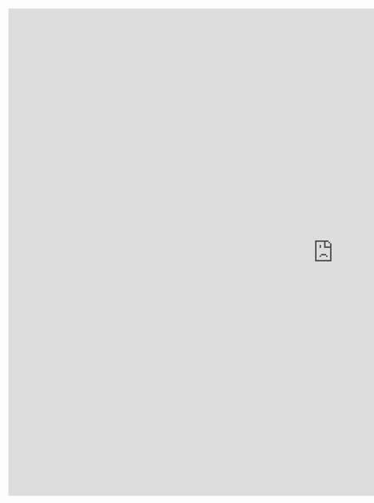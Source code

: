 # 
<iframe src="https://data.oecd.org/chart/7faA" width="1300" height="975" style="border: 0" mozallowfullscreen="true" webkitallowfullscreen="true" allowfullscreen="true"><a href="https://data.oecd.org/chart/7faA" target="_blank">OECD Chart: General government debt, Total, % of GDP, Annual, 2020</a></iframe>
